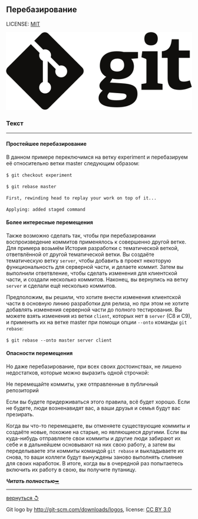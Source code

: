 ## Перебазирование

LICENSE: [MIT](./license.md)

![git-logo](./assets/logo.svg)

### **Текст**

---

#### Простейшее перебазирование

В данном примере переключимся на ветку experiment и перебазируем её относительно ветки master следующим образом:

`$ git checkout experiment`

`$ git rebase master`

`First, rewinding head to replay your work on top of it...`

`Applying: added staged command`

#### Более интересные перемещения

Также возможно сделать так, чтобы при перебазировании воспроизведение коммитов применялось к совершенно другой ветке. Для примера возьмём История разработки с тематической веткой, ответвлённой от другой тематической ветки. Вы создаёте тематическую ветку `server`, чтобы добавить в проект некоторую функциональность для серверной части, и делаете коммит. Затем вы выполнили ответвление, чтобы сделать изменения для клиентской части, и создали несколько коммитов. Наконец, вы вернулись на ветку `server` и сделали ещё несколько коммитов.

Предположим, вы решили, что хотите внести изменения клиентской части в основную линию разработки для релиза, но при этом не хотите добавлять изменения серверной части до полного тестирования. Вы можете взять изменения из ветки `client`, которых нет в `server` (C8 и C9), и применить их на ветке master при помощи опции `--onto` команды `git rebase`:

`$ git rebase --onto master server client`

#### Опасности перемещения

Но даже перебазирование, при всех своих достоинствах, не лишено недостатков, которые можно выразить одной строчкой:

Не перемещайте коммиты, уже отправленные в публичный репозиторий

Если вы будете придерживаться этого правила, всё будет хорошо. Если не будете, люди возненавидят вас, а ваши друзья и семья будут вас презирать.

Когда вы что-то перемещаете, вы отменяете существующие коммиты и создаёте новые, похожие на старые, но являющиеся другими. Если вы куда-нибудь отправляете свои коммиты и другие люди забирают их себе и в дальнейшем основывают на них свою работу, а затем вы переделываете эти коммиты командой `git rebase` и выкладываете их снова, то ваши коллеги будут вынуждены заново выполнять слияние для своих наработок. В итоге, когда вы в очередной раз попытаетесь включить их работу в свою, вы получите путаницу.

***Читать полностью***[&#10149;](https://git-scm.com/book/ru/v2/%D0%92%D0%B5%D1%82%D0%B2%D0%BB%D0%B5%D0%BD%D0%B8%D0%B5-%D0%B2-Git-%D0%9F%D0%B5%D1%80%D0%B5%D0%B1%D0%B0%D0%B7%D0%B8%D1%80%D0%BE%D0%B2%D0%B0%D0%BD%D0%B8%D0%B5)

---

[вернуться &#8634;](./branching.md)

Git logo by http://git-scm.com/downloads/logos,
license: [CC BY 3.0](https://creativecommons.org/licenses/by/3.0/)